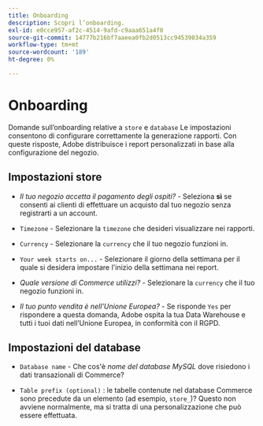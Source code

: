 ```yaml
---
title: Onboarding
description: Scopri l’onboarding.
exl-id: e0cce957-af2c-4514-9afd-c9aaa651a4f0
source-git-commit: 14777b216bf7aaeea0fb2d0513cc94539034a359
workflow-type: tm+mt
source-wordcount: '189'
ht-degree: 0%

---
```


# Onboarding

Domande sull’onboarding relative a `store` e `database` Le impostazioni consentono di configurare correttamente la generazione rapporti. Con queste risposte, Adobe distribuisce i report personalizzati in base alla configurazione del negozio.

## Impostazioni store

- *Il tuo negozio accetta il pagamento degli ospiti?* - Seleziona **sì** se consenti ai clienti di effettuare un acquisto dal tuo negozio senza registrarti a un account.

- `Timezone` - Selezionare la `timezone` che desideri visualizzare nei rapporti.

- `Currency` - Selezionare la `currency` che il tuo negozio funzioni in.

- `Your week starts on...` - Selezionare il giorno della settimana per il quale si desidera impostare l&#39;inizio della settimana nei report.

- *Quale versione di Commerce utilizzi?* - Selezionare la `currency` che il tuo negozio funzioni in.

- *Il tuo punto vendita è nell&#39;Unione Europea?* - Se risponde `Yes` per rispondere a questa domanda, Adobe ospita la tua Data Warehouse e tutti i tuoi dati nell’Unione Europea, in conformità con il RGPD.

## Impostazioni del database

- `Database name` - Che cos&#39;è *nome del database MySQL* dove risiedono i dati transazionali di Commerce?

- `Table prefix (optional)` : le tabelle contenute nel database Commerce sono precedute da un elemento (ad esempio, `store_`)? Questo non avviene normalmente, ma si tratta di una personalizzazione che può essere effettuata.
